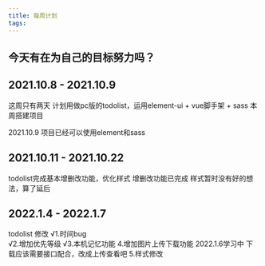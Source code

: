 ```yaml
---
title: 每周计划
tags:
---
```


## 今天有在为自己的目标努力吗？

## 2021.10.8 - 2021.10.9

这周只有两天
计划用做pc版的todolist，运用element-ui + vue脚手架 + sass 
本周搭建项目

2021.10.9  项目已经可以使用element和sass

## 2021.10.11 - 2021.10.22

todolist完成基本增删改功能，优化样式
增删改功能已完成    样式暂时没有好的想法，算了延后

## 2022.1.4 - 2022.1.7

todolist 修改 
√1.时间bug   
√2.增加优先等级
√3.本机记忆功能
4.增加图片上传下载功能 2022.1.6学习中  下载应该需要接口配合，改成上传查看吧
5.样式修改

